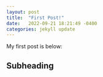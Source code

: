 ```yaml
---
layout: post
title:  "First Post!"
date:   2022-09-21 18:21:49 -0400
categories: jekyll update
---
```

My first post is below:

## Subheading